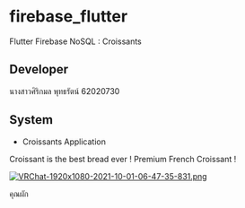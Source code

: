 # firebase_flutter

Flutter Firebase NoSQL : Croissants

## Developer

นางสาวศิริกมล พุทธรัตน์ 62020730

## System

- Croissants Application

Croissant is the best bread ever !
Premium French Croissant !

[![VRChat-1920x1080-2021-10-01-06-47-35-831.png](https://i.postimg.cc/sxPNqw68/VRChat-1920x1080-2021-10-01-06-47-35-831.png)](https://postimg.cc/K3zfgryr)

คุณผัก